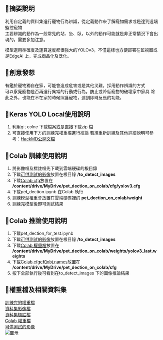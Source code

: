 ## 🐶摘要說明  
利用自定義的資料集進行寵物行為辨識，從定義動作來了解寵物需求或是達到遠端監控寵物  
主要辨識的動作為一般常見的站、坐、臥，以外的動作可能就是非正常情況下會出現的，需要多加注意。  

模型選用準確度及運算速度都很強大的YOLOv3，不僅這樣也方便部署在監視器或是EdgeAI 上，完成商品化及泛化。  


## 🐶創意發想  
有鑑於寵物獨自在家，可能會造成危害或是其他災難，採用動作辨識的方式  
可以察覺寵物是否再進行異常的行動或行為，防止或降低寵物的破壞家中家具
除此之外，也能在不在家的時候照護寵物，達到即時反應的功能。  

## 🐶Keras YOLO Local使用說明
1. 利用git colne 下載檔案或是直接下載zip 檔
2. 可直接使用下方的訓練完權重檔進行推論 
若須重新訓練及其他詳細說明可參考：[HackMD公開文檔](https://hackmd.io/LTaOjgeXQAutqN3GzwFoJQ?view)

## 🐶Colab 訓練使用說明
1. 將影像檔及標註檔先下載到雲端硬碟的根目錄
2. 下載[可供測試的影像](https://drive.google.com/drive/folders/1-y8iOXRzVLJz0Rulf--eWZOqAKBJZgEK?usp=sharing)放置在根目錄 **/to_detect_images**
3. 下載[Colab cfg](https://drive.google.com/drive/folders/1-6tXTBrbS2JGhfDWvibyo7m4Yo074QqA?usp=sharing)放置在 **/content/drive/MyDrive/pet_dection_on_colab/cfg/yolov3.cfg**
4. 下載pet_dection.ipynb 在Colab 執行
5. 訓練模型權重會放置在雲端硬碟裡的 **pet_dection_on_colab/weight**
6. 訓練完模型後即可測試結果

## 🐶Colab 推論使用說明
1. 下載pet_dection_for_test.ipynb
2. 下載[可供測試的影像](https://drive.google.com/drive/folders/1-y8iOXRzVLJz0Rulf--eWZOqAKBJZgEK?usp=sharing)放置在根目錄 **/to_detect_images**
3. 下載[Colab 權重檔](https://drive.google.com/drive/folders/1-2t3lIH40xw0qpFT7QYov3JZm0YCV7sF?usp=sharing)放置在 **/content/drive/MyDrive/pet_dection_on_colab/weights/yolov3_last.weights**
4. 下載[Colab cfgc和obj.names](https://drive.google.com/drive/folders/1-6tXTBrbS2JGhfDWvibyo7m4Yo074QqA?usp=sharing)放置在 **/content/drive/MyDrive/pet_dection_on_colab/cfg**
5. 按下全部執行後可看到在to_detect_images 下的圖像推論結果

## 🐶權重檔及相關資料集  
[訓練完的權重檔](https://drive.google.com/file/d/13QQEtiDuASWu965kjZPpbMEx2Qb4C_Tk/view?usp=sharing)  
[資料集影像檔](https://drive.google.com/file/d/1Uxde2Y0sC911iNO4oxjNMiWy2ymqsuCy/view?usp=sharing)  
[資料集標註檔](https://drive.google.com/file/d/1JSNO4ovHb_jPUiqDSGq9CPZeAoIpLZys/view?usp=sharing)  
[Colab 權重檔](https://drive.google.com/drive/folders/1-2t3lIH40xw0qpFT7QYov3JZm0YCV7sF?usp=sharing)  
[可供測試的影像](https://drive.google.com/drive/folders/1-y8iOXRzVLJz0Rulf--eWZOqAKBJZgEK?usp=sharing)  
![圖示](https://github.com/joyqoo/pet_dection_on_colab/blob/72296c0f09b44bed6959e38751440aa57f05b436/cover_picture.png)
  
